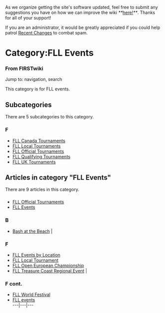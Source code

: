 As we organize getting the site's software updated, feel free to submit any
suggestions you have on how we can improve the wiki
_**_[here!](/index.php/User:Hallry/Suggestions "User:Hallry/Suggestions"
)_**_. Thanks for all of your support!

If you are an administrator, it would be greatly appreciated if you could help
patrol [Recent Changes](/index.php/Special:Recentchanges
"Special:Recentchanges" ) to combat spam.

# Category:FLL Events

### From FIRSTwiki

Jump to: navigation, search

This category is for FLL events.

  

## Subcategories

There are 5 subcategories to this category.

### F

  * [FLL Canada Tournaments](/index.php/Category:FLL_Canada_Tournaments "Category:FLL Canada Tournaments" )
  * [FLL Local Tournaments](/index.php/Category:FLL_Local_Tournaments "Category:FLL Local Tournaments" )
  * [FLL Official Tournaments](/index.php/Category:FLL_Official_Tournaments "Category:FLL Official Tournaments" )
  * [FLL Qualifying Tournaments](/index.php/Category:FLL_Qualifying_Tournaments "Category:FLL Qualifying Tournaments" )
  * [FLL UK Tournaments](/index.php/Category:FLL_UK_Tournaments "Category:FLL UK Tournaments" )

## Articles in category "FLL Events"

There are 9 articles in this category.

###

  * [FLL Official Tournaments](/index.php/FLL_Official_Tournaments "FLL Official Tournaments" )
  * [FLL Events](/index.php/FLL_Events "FLL Events" )

### B

  * [Bash at the Beach](/index.php/Bash_at_the_Beach "Bash at the Beach" )
|

### F

  * [FLL Events by Location](/index.php/FLL_Events_by_Location "FLL Events by Location" )
  * [FLL Local Tournament](/index.php/FLL_Local_Tournament "FLL Local Tournament" )
  * [FLL Open European Championship](/index.php/FLL_Open_European_Championship "FLL Open European Championship" )
  * [FLL Treasure Coast Regional Event](/index.php/FLL_Treasure_Coast_Regional_Event "FLL Treasure Coast Regional Event" )
|

### F cont.

  * [FLL World Festival](/index.php/FLL_World_Festival "FLL World Festival" )
  * [FLL events](/index.php/FLL_events "FLL events" )  
---|---|---  
  
